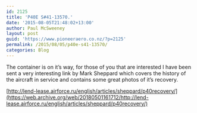 ```yaml
---
id: 2125
title: 'P40E S#41-13570.'
date: '2015-08-05T21:48:02+13:00'
author: Paul McSweeney
layout: post
guid: 'https://www.pioneeraero.co.nz/?p=2125'
permalink: /2015/08/05/p40e-s41-13570/
categories: Blog
---
```


The container is on it’s way, for those of you that are interested I have been sent a very interesting link by Mark Sheppard which covers the history of the aircraft in service and contains some great photos of it’s recovery.

[http://lend-lease.airforce.ru/english/articles/sheppard/p40recovery/](https://web.archive.org/web/20180501161712/http://lend-lease.airforce.ru/english/articles/sheppard/p40recovery/)
